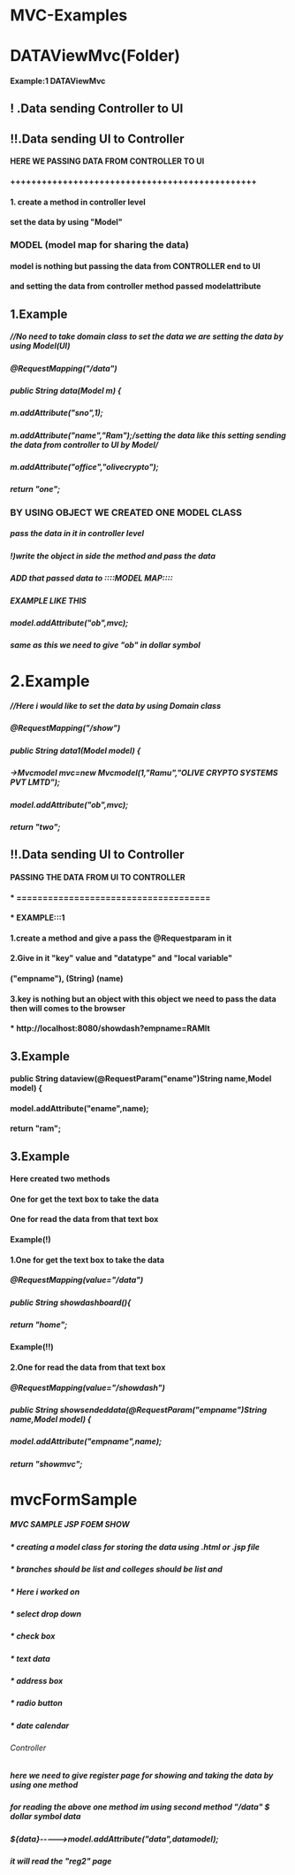 # MVC-Examples
# DATAViewMvc(Folder) 

#### Example:1 DATAViewMvc 
## ! .Data sending Controller to UI
## !!.Data sending UI to Controller
#### HERE WE PASSING DATA FROM CONTROLLER TO UI
#### +++++++++++++++++++++++++++++++++++++++++++++++
####  1. create a method in controller level
#### set the data by using "Model" 
### MODEL (model map for sharing the data)
#### model is nothing but passing the data from CONTROLLER end to UI 
#### and setting the data from controller method passed modelattribute
## 1.Example
##### //No need to take domain class to set the data we are setting the data by using Model(UI) 
##### @RequestMapping("/data")
##### public String data(Model m) {

##### m.addAttribute("sno",1);
##### m.addAttribute("name","Ram");/*setting the data like this setting sending the data from controller to UI by Model*/
##### m.addAttribute("office","olivecrypto");
##### return "one";

### BY USING OBJECT WE CREATED ONE MODEL CLASS
##### pass the data in it in controller level 
##### !)write the object in side the method and pass the data 
##### ADD that passed data to ::::MODEL MAP:::: 
##### EXAMPLE LIKE THIS 
##### model.addAttribute("ob",mvc);
##### same as this we need to give "ob" in dollar symbol
# 2.Example
##### //Here i would like to set the data by using Domain class
##### @RequestMapping("/show")
##### 	public String data1(Model model) {
##### ->Mvcmodel mvc=new Mvcmodel(1,"Ramu","OLIVE CRYPTO SYSTEMS PVT LMTD");
##### 	model.addAttribute("ob",mvc);
##### 	return "two";

## !!.Data sending UI to Controller
#### PASSING THE DATA FROM UI TO CONTROLLER
#### * =====================================
#### * EXAMPLE:::1
#### 1.create a method and give a pass the @Requestparam in it
#### 2.Give in it "key" value and "datatype" and "local variable"
####           ("empname"),      (String)        (name)
#### 3.key is nothing but an object with this object we need to pass the data then will comes to the browser
#### * http://localhost:8080/showdash?empname=RAMIt
## 3.Example
#### 	public String dataview(@RequestParam("ename")String name,Model model) {
#### 	model.addAttribute("ename",name);
#### 		return "ram";


## 3.Example
#### Here created two methods
#### One for get the text box to take the data 
#### One for read the data from that text box
#### Example(!)
#### 1.One for get the text box to take the data
##### 	@RequestMapping(value="/data")
##### 	public String showdashboard(){
##### 	return "home";
#### Example(!!)
#### 2.One for read the data from that text box
##### @RequestMapping(value="/showdash")
##### 	public String showsendeddata(@RequestParam("empname")String name,Model model) {
##### 	model.addAttribute("empname",name);
#####   return "showmvc";

# mvcFormSample 
##### MVC SAMPLE JSP FOEM SHOW
##### 	 * creating a model class for storing the data using .html or .jsp file
##### 	 * branches should be list and colleges should be list and 
#####    * Here i worked on 
#####  	 * select drop down
#####    * check box
#####    * text data
##### 	 * address box
##### 	 * radio button
##### 	 * date calendar
###### Controller
#####     here we need to give register page for showing and taking the data by using one method
##### 	  for reading the above one method im using second method "/data" $ dollar symbol data
##### 	  ${data}----->model.addAttribute("data",datamodel);
##### 	 it will read the "reg2" page

